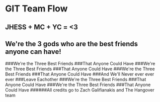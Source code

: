 # GIT Team Flow
## JHESS + MC + YC = <3
## We're the 3 gods who are the best friends anyone can have!

###We're the Three Best Friends
###That Anyone Could Have
###We're the Three Best Friends
###That Anyone Could Have
###We're the Three Best Friends
###That Anyone Could Have
###And We'll Never ever ever ever
###Leave Eachother
###We're the Three Best Friends
###That Anyone Could Have
###We're the Three Best Friends
###That Anyone Could Have
######All credits go to Zach Galifianakis and The Hangover team
